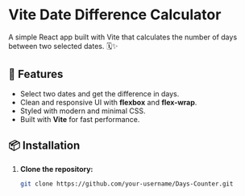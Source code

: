 # Vite Date Difference Calculator

A simple React app built with Vite that calculates the number of days between two selected dates. 🗓️✨  

## 🚀 Features
- Select two dates and get the difference in days.  
- Clean and responsive UI with **flexbox** and **flex-wrap**.  
- Styled with modern and minimal CSS.  
- Built with **Vite** for fast performance.  

## 📦 Installation

1. **Clone the repository:**
   ```bash
   git clone https://github.com/your-username/Days-Counter.git
   
